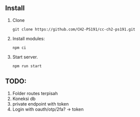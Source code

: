 ## Install
1. Clone
   ```
   git clone https://github.com/CH2-PS191/cc-ch2-ps191.git
   ```

1. Install modules:
   ```
   npm ci
   ```

1. Start server.
   ```
   npm run start
   ```

## TODO:

1. Folder routes terpisah
1. Koneksi db
1. private endpoint with token
1. Login with oauth/otp/2fa? -> token